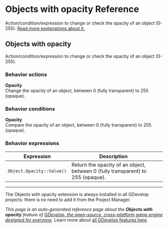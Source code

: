 # Objects with opacity Reference

Action/condition/expression to change or check the opacity of an object (0-255). [Read more explanations about it.](/gdevelop5/objects)



## Objects with opacity 

Action/condition/expression to change or check the opacity of an object (0-255). 

### Behavior actions

**Opacity**  
Change the opacity of an object, between 0 (fully transparent) to 255 (opaque).

### Behavior conditions

**Opacity**  
Compare the opacity of an object, between 0 (fully transparent) to 255 (opaque).

### Behavior expressions

| Expression | Description |  |
|-----|-----|-----|
| `Object.Opacity::Value()` | Return the opacity of an object, between 0 (fully transparent) to 255 (opaque). ||


---

The Objects with opacity extension is always installed in all GDevelop projects: there is no need to add it from the Project Manager.

*This page is an auto-generated reference page about the **Objects with opacity** feature of [GDevelop, the open-source, cross-platform game engine designed for everyone](https://gdevelop.io/).* Learn more about [all GDevelop features here](/gdevelop5/all-features).